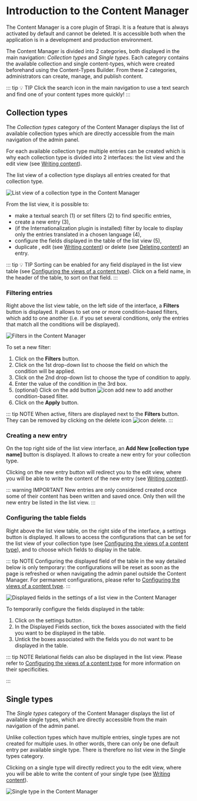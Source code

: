 # Introduction to the Content Manager

The Content Manager is a core plugin of Strapi. It is a feature that is always activated by default and cannot be deleted. It is accessible both when the application is in a development and production environment.

The Content Manager is divided into 2 categories, both displayed in the main navigation: _Collection types_ and _Single types_. Each category contains the available collection and single content-types, which were created beforehand using the Content-Types Builder. From these 2 categories, administrators can create, manage, and publish content.

::: tip 💡 TIP
Click the search icon <Fa-Search /> in the main navigation to use a text search and find one of your content types more quickly!
:::

## Collection types

The _Collection types_ category of the Content Manager displays the list of available collection types which are directly accessible from the main navigation of the admin panel.

For each available collection type multiple entries can be created which is why each collection type is divided into 2 interfaces: the list view and the edit view (see [Writing content](writing-content.md)).

The list view of a collection type displays all entries created for that collection type.

![List view of a collection type in the Content Manager](../assets/content-manager/content-manager_list-view.png)

From the list view, it is possible to:

- make a textual search (1) or set filters (2) to find specific entries,
- create a new entry (3),
- (if the Internationalization plugin is installed) filter by locale to display only the entries translated in a chosen language (4),
- configure the fields displayed in the table of the list view (5),
- duplicate <Fa-Copy />, edit <Fa-PencilAlt /> (see [Writing content](../content-manager/writing-content.md)) or delete <Fa-TrashAlt /> (see [Deleting content](../content-manager/saving-and-publishing-content.md#deleting-content)) an entry.

::: tip 💡 TIP
Sorting can be enabled for any field displayed in the list view table (see [Configuring the views of a content type](../content-manager/configuring-view-of-content-type.md)). Click on a field name, in the header of the table, to sort on that field.
:::

### Filtering entries

Right above the list view table, on the left side of the interface, a **Filters** button is displayed. It allows to set one or more condition-based filters, which add to one another (i.e. if you set several conditions, only the entries that match all the conditions will be displayed).

![Filters in the Content Manager](../assets/content-manager/content-manager_filters.png)

To set a new filter:

1. Click on the **Filters** button.
2. Click on the 1st drop-down list to choose the field on which the condition will be applied.
3. Click on the 2nd drop-down list to choose the type of condition to apply.
4. Enter the value of the condition in the 3rd box.
5. (optional) Click on the add button ![icon add new](../assets/content-manager/icon_add2.png) to add another condition-based filter.
6. Click on the **Apply** button.

::: tip NOTE
When active, filters are displayed next to the **Filters** button. They can be removed by clicking on the delete icon ![icon delete](../assets/content-manager/icon_delete2.png).
:::

### Creating a new entry

On the top right side of the list view interface, an **Add New [collection type name]** button is displayed. It allows to create a new entry for your collection type.

Clicking on the new entry button will redirect you to the edit view, where you will be able to write the content of the new entry (see [Writing content](writing-content.md)).

::: warning IMPORTANT
New entries are only considered created once some of their content has been written and saved once. Only then will the new entry be listed in the list view.
:::

### Configuring the table fields

Right above the list view table, on the right side of the interface, a settings button <Fa-Cog /> is displayed. It allows to access the configurations that can be set for the list view of your collection type (see [Configuring the views of a content type](../content-manager/configuring-view-of-content-type.md)), and to choose which fields to display in the table.

::: tip NOTE
Configuring the displayed field of the table in the way detailed below is only temporary: the configurations will be reset as soon as the page is refreshed or when navigating the admin panel outside the Content Manager. For permanent configurations, please refer to [Configuring the views of a content type](../content-manager/configuring-view-of-content-type.md).
:::

![Displayed fields in the settings of a list view in the Content Manager](../assets/content-manager/content-manager_displayed-fields.png)

To temporarily configure the fields displayed in the table:

1. Click on the settings button <Fa-Cog />.
2. In the Displayed Fields section, tick the boxes associated with the field you want to be displayed in the table.
3. Untick the boxes associated with the fields you do not want to be displayed in the table.

::: tip NOTE
Relational fields can also be displayed in the list view. Please refer to [Configuring the views of a content type](../content-manager/configuring-view-of-content-type.md) for more information on their specificities.

:::

## Single types

The _Single types_ category of the Content Manager displays the list of available single types, which are directly accessible from the main navigation of the admin panel.

Unlike collection types which have multiple entries, single types are not created for multiple uses. In other words, there can only be one default entry per available single type. There is therefore no list view in the Single types category.

Clicking on a single type will directly redirect you to the edit view, where you will be able to write the content of your single type (see [Writing content](writing-content.md)).

![Single type in the Content Manager](../assets/content-manager/content-manager_single-type.png)
